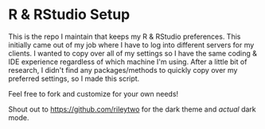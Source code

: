 # R & RStudio Setup

This is the repo I maintain that keeps my R & RStudio preferences. This initially came out of my job where I have to log into different servers for my clients. I wanted to copy over all of my settings so I have the same coding & IDE experience regardless of which machine I'm using. After a little bit of research, I didn't find any packages/methods to quickly copy over my preferred settings, so I made this script.

Feel free to fork and customize for your own needs!

Shout out to https://github.com/rileytwo for the dark theme and _actual_ dark mode.
